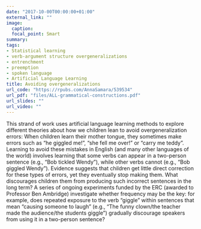 ```yaml
---
date: "2017-10-00T00:00:00+01:00"
external_link: ""
image:
  caption:
  focal_point: Smart
summary:
tags:
- Statistical learning
- verb-argument structure overgeneralizations
- entrenchment
- preemption
- spoken language
- Artificial Language Learning
title: Avoiding overgeneralizations
url_code: "https://rpubs.com/AnnaSamara/539534"
url_pdf: "files/ALL-grammatical-constructions.pdf"
url_slides: ""
url_video: ""
---
```


This strand of work uses artificial language learning methods to explore different theories about how we children lean to avoid overgeneralization errors: When children learn their mother tongue, they sometimes make errors such as “he giggled me!”, “she fell me over!” or “carry me teddy”. Learning to avoid these mistakes in English (and many other languages of the world) involves learning that some verbs can appear in a two-person sentence (e.g., “Bob tickled Wendy”), while other verbs cannot (e.g., “Bob giggled Wendy”). Evidence suggests that children get little direct correction for these types of errors, yet they eventually stop making them. What discourages children them from producing such incorrect sentences in the long term? A series of ongoing experiments funded by the ERC (awarded to Professor Ben Ambridge) investigate whether frequency may be the key: for example, does repeated exposure to the verb “giggle” within sentences that mean “causing someone to laugh” (e.g., “The funny clown/the teacher made the audience/the students giggle”) gradually discourage speakers from using it in a two-person sentence?
